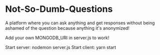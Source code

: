 # Not-So-Dumb-Questions
A platform where you can ask anything and get responses without being ashamed of the question because anything it's anonymized!

Add your own MONGODB_URI in server.js to work!

Start server: nodemon server.js
Start client: yarn start
